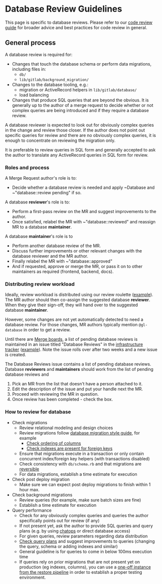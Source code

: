 # Database Review Guidelines

This page is specific to database reviews. Please refer to our
[code review guide](code_review.md) for broader advice and best
practices for code review in general.

## General process

A database review is required for:

* Changes that touch the database schema or perform data migrations,
  including files in:
  * `db/`
  * `lib/gitlab/background_migration/`
* Changes to the database tooling, e.g.:
  * migration or ActiveRecord helpers in `lib/gitlab/database/`
  * load balancing
* Changes that produce SQL queries that are beyond the obvious. It is
  generally up to the author of a merge request to decide whether or
  not complex queries are being introduced and if they require a
  database review.

A database reviewer is expected to look out for obviously complex
queries in the change and review those closer. If the author does not
point out specific queries for review and there are no obviously
complex queries, it is enough to concentrate on reviewing the
migration only.

It is preferable to review queries in SQL form and generally accepted
to ask the author to translate any ActiveRecord queries in SQL form
for review.

### Roles and process

A Merge Request author's role is to:

* Decide whether a database review is needed and apply ~Database and ~"database::review pending" if so.

A database **reviewer**'s role is to:

* Perform a first-pass review on the MR and suggest improvements to the author.
* Once satisfied, relabel the MR with ~"database::reviewed" and reassign MR to a database **maintainer**.

A database **maintainer**'s role is to

* Perform another database review of the MR.
* Discuss further improvements or other relevant changes with the database reviewer and the MR author.
* Finally relabel the MR with ~"database::approved"
* And if requested, approve or merge the MR, or pass it on to other maintainers as required (frontend, backend, docs).

### Distributing review workload

Ideally, review workload is distributed using our review roulette
([example](https://gitlab.com/gitlab-org/gitlab-ce/merge_requests/25181#note_147551725)).
The MR author should then co-assign the suggested database
**reviewer**. When they give their sign-off, they will hand over to
the suggested database **maintainer**.

However, some changes are not yet automatically detected to need a
database review. For those changes, MR authors typically mention
`@gl-database` in order to get a review.

Until there are [Merge boards](https://gitlab.com/gitlab-org/gitlab-ce/issues/35336),
a list of pending database reviews is maintained in an issue titled
"Database Reviews" in the [infrastructure tracker](https://gitlab.com/gitlab-com/gl-infra/infrastructure/issues?scope=all&utf8=%E2%9C%93&state=opened&label_name[]=Database&search=Database+Reviews)
([example](https://gitlab.com/gitlab-com/gl-infra/infrastructure/issues/6998)).
Note the issue rolls over after two weeks and a new issue is created.

The Database Reviews issue contains a list of pending database
reviews. Database **reviewers** and **maintainers** should work from
the list of pending database reviews and

1. Pick an MR from the list that doesn't have a person attached to it.
1. Edit the description of the issue and put your handle next the MR.
1. Proceed with reviewing the MR in question.
1. Once review has been completed - check the box.

### How to review for database

* Check migrations
  * Review relational modeling and design choices
  * Review migrations follow [database migration style guide](https://docs.gitlab.com/ee/development/migration_style_guide.html), for example
    * [Check ordering of columns](https://docs.gitlab.com/ee/development/ordering_table_columns.html)
    * [Check indexes are present for foreign keys](https://docs.gitlab.com/ee/development/migration_style_guide.html#adding-foreign-key-constraints)
  * Ensure that migrations execute in a transaction or only contain concurrent index/foreign key helpers (with transactions disabled)
  * Check consistency with `db/schema.rb` and that migrations are [reversible](https://docs.gitlab.com/ee/development/migration_style_guide.html#reversibility)
  * For data migrations, establish a time estimate for execution
* Check post deploy migration
  * Make sure we can expect post deploy migrations to finish within 1 hour max.
* Check background migrations
  * Review queries (for example, make sure batch sizes are fine)
  * Establish a time estimate for execution
* Query performance
  * Check for any obviously complex queries and queries the author specifically points out for review (if any)
  * If not present yet, ask the author to provide SQL queries and query plans (e.g. by using [chatops](https://docs.gitlab.com/ee/development/understanding_explain_plans.html) or direct database access)
  * For given queries, review parameters regarding data distribution
  * [Check query plans](https://docs.gitlab.com/ee/development/understanding_explain_plans.html) and suggest improvements to queries (changing the query, schema or adding indexes and similar)
  * General guideline is for queries to come in below 100ms execution time
  * If queries rely on prior migrations that are not present yet on production (eg indexes, columns), you can use a [one-off instance from the restore pipeline](https://ops.gitlab.net/gitlab-com/gl-infra/gitlab-restore/postgres-gprd) in order to establish a proper testing environment.
